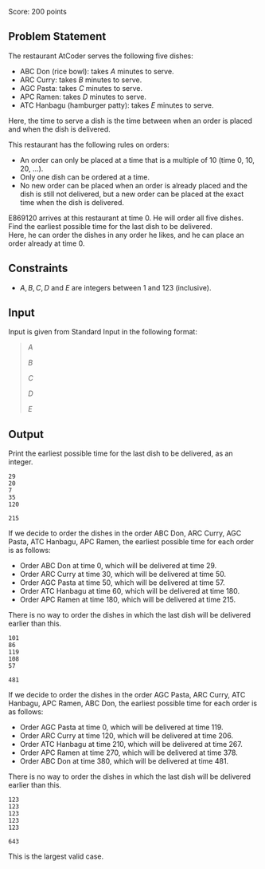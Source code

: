 Score: $200$ points

## Problem Statement

The restaurant AtCoder serves the following five dishes:

- ABC Don (rice bowl): takes $A$ minutes to serve.
- ARC Curry: takes $B$ minutes to serve.
- AGC Pasta: takes $C$ minutes to serve.
- APC Ramen: takes $D$ minutes to serve.
- ATC Hanbagu (hamburger patty): takes $E$ minutes to serve.

Here, the time to serve a dish is the time between when an order is placed and when the dish is delivered.

This restaurant has the following rules on orders:

- An order can only be placed at a time that is a multiple of $10$ (time $0$, $10$, $20$, $...$).
- Only one dish can be ordered at a time.
- No new order can be placed when an order is already placed and the dish is still not delivered, but a new order can be placed at the exact time when the dish is delivered.

E869120 arrives at this restaurant at time $0$. He will order all five dishes. Find the earliest possible time for the last dish to be delivered.<br>
Here, he can order the dishes in any order he likes, and he can place an order already at time $0$.

## Constraints

- $A, B, C, D$ and $E$ are integers between $1$ and $123$ (inclusive).

## Input

Input is given from Standard Input in the following format:

> $A$
> 
> $B$
> 
> $C$
> 
> $D$
> 
> $E$

## Output

Print the earliest possible time for the last dish to be delivered, as an integer.

```input1
29
20
7
35
120
```

```output1
215
```

If we decide to order the dishes in the order ABC Don, ARC Curry, AGC Pasta, ATC Hanbagu, APC Ramen, the earliest possible time for each order is as follows:

- Order ABC Don at time $0$, which will be delivered at time $29$.
- Order ARC Curry at time $30$, which will be delivered at time $50$.
- Order AGC Pasta at time $50$, which will be delivered at time $57$.
- Order ATC Hanbagu at time $60$, which will be delivered at time $180$.
- Order APC Ramen at time $180$, which will be delivered at time $215$.

There is no way to order the dishes in which the last dish will be delivered earlier than this.

```input2
101
86
119
108
57
```

```output2
481
```

If we decide to order the dishes in the order AGC Pasta, ARC Curry, ATC Hanbagu, APC Ramen, ABC Don, the earliest possible time for each order is as follows:

- Order AGC Pasta at time $0$, which will be delivered at time $119$.
- Order ARC Curry at time $120$, which will be delivered at time $206$.
- Order ATC Hanbagu at time $210$, which will be delivered at time $267$.
- Order APC Ramen at time $270$, which will be delivered at time $378$.
- Order ABC Don at time $380$, which will be delivered at time $481$.

There is no way to order the dishes in which the last dish will be delivered earlier than this.

```input3
123
123
123
123
123
```

```output3
643
```

This is the largest valid case.
